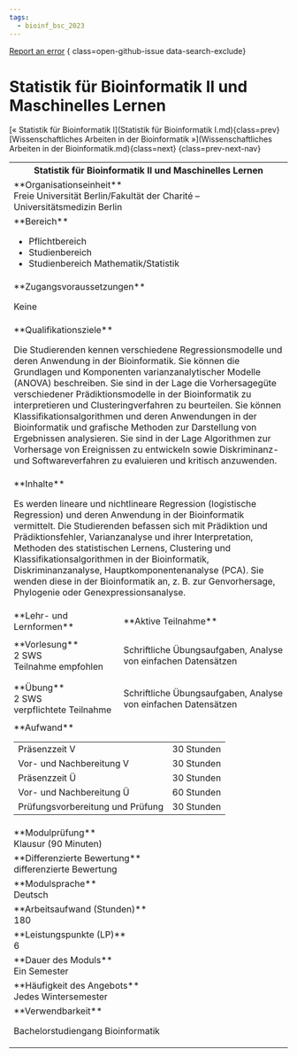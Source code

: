 ```yaml
---
tags:
  - bioinf_bsc_2023
---
```

[Report an error](https://github.com/SGSSGene/FUB-SUP/issues/new?title=Error%20in%20%22Statistik%20f%C3%BCr%20Bioinformatik%20II%20und%20Maschinelles%20Lernen%22&body=There%20seems%20to%20be%20an%20error%20in%20module%20%22Statistik%20f%C3%BCr%20Bioinformatik%20II%20und%20Maschinelles%20Lernen%22%2E%0A%0A%3CDescribe%20here%20a%20slightly%20more%20detailed%20description%20of%20what%20is%20wrong%3E&labels=bug)
{ class=open-github-issue data-search-exclude}

# Statistik für Bioinformatik II und Maschinelles Lernen

[« Statistik für Bioinformatik I](Statistik für Bioinformatik I.md){class=prev}
[Wissenschaftliches Arbeiten in der Bioinformatik »](Wissenschaftliches Arbeiten in der Bioinformatik.md){class=next}
{class=prev-next-nav}

<table markdown id="moduledesc">
<tr markdown class="moduledesc_head"><th colspan="2">Statistik für Bioinformatik II und Maschinelles Lernen </th></tr>
<tr markdown><td colspan="2">**Organisationseinheit**   <br>Freie Universität Berlin/Fakultät der Charité – Universitätsmedizin Berlin</td></tr>

<tr markdown><td colspan="2">**Bereich**<br>


- Pflichtbereich
- Studienbereich
- Studienbereich Mathematik/Statistik

</td></tr>

<tr markdown><td colspan="2">**Zugangsvoraussetzungen** <br>

Keine


</td></tr>
<tr markdown><td colspan="2">**Qualifikationsziele**    <br>

Die Studierenden kennen verschiedene Regressionsmodelle und deren Anwendung
in der Bioinformatik. Sie können die Grundlagen und Komponenten
varianzanalytischer Modelle (ANOVA) beschreiben. Sie sind in der Lage die
Vorhersagegüte verschiedener Prädiktionsmodelle in der Bioinformatik zu
interpretieren und Clusteringverfahren zu beurteilen. Sie können
Klassifikationsalgorithmen und deren Anwendungen in der Bioinformatik und
grafische Methoden zur Darstellung von Ergebnissen analysieren. Sie sind in
der Lage Algorithmen zur Vorhersage von Ereignissen zu entwickeln sowie
Diskriminanz- und Softwareverfahren zu evaluieren und kritisch anzuwenden.


</td></tr>
<tr markdown><td colspan="2">**Inhalte**                <br>

Es werden lineare und nichtlineare Regression (logistische Regression) und
deren Anwendung in der Bioinformatik vermittelt. Die Studierenden befassen
sich mit Prädiktion und Prädiktionsfehler, Varianzanalyse und ihrer
Interpretation, Methoden des statistischen Lernens, Clustering und
Klassifikationsalgorithmen in der Bioinformatik, Diskriminanzanalyse,
Hauptkomponentenanalyse (PCA). Sie wenden diese in der Bioinformatik an, z.
B. zur Genvorhersage, Phylogenie oder Genexpressionsanalyse.


</td></tr>

<tr markdown><td>**Lehr- und Lernformen**</td><td>**Aktive Teilnahme**</td></tr>
<tr markdown><td> **Vorlesung** <br>2 SWS <br> Teilnahme empfohlen</td><td>

Schriftliche Übungsaufgaben, Analyse von einfachen Datensätzen
</td></tr>
<tr markdown><td> **Übung** <br>2 SWS <br> verpflichtete Teilnahme</td><td>

Schriftliche Übungsaufgaben, Analyse von einfachen Datensätzen
</td></tr>
<tr markdown><td colspan="2">**Aufwand**                <br>
<table class="aufwand_table">
<tr><td>Präsenzzeit V</td><td>30 Stunden</td></tr>
<tr><td>Vor- und Nachbereitung V</td><td>30 Stunden</td></tr>
<tr><td>Präsenzzeit Ü</td><td>30 Stunden</td></tr>
<tr><td>Vor- und Nachbereitung Ü</td><td>60 Stunden</td></tr>
<tr><td>Prüfungsvorbereitung und Prüfung</td><td>30 Stunden</td></tr>
</table>

</td></tr>
<tr markdown><td colspan="2">**Modulprüfung**             <br>Klausur (90 Minuten)


</td></tr>
<tr markdown><td colspan="2">**Differenzierte Bewertung** <br>differenzierte Bewertung

</td></tr>
<tr markdown><td colspan="2">**Modulsprache**             <br>Deutsch</td></tr>
<tr markdown><td colspan="2">**Arbeitsaufwand (Stunden)** <br>180</td></tr>
<tr markdown><td colspan="2">**Leistungspunkte (LP)**     <br>6</td></tr>
<tr markdown><td colspan="2">**Dauer des Moduls**         <br>Ein Semester</td></tr>
<tr markdown><td colspan="2">**Häufigkeit des Angebots**  <br>Jedes Wintersemester</td></tr>
<tr markdown><td colspan="2">**Verwendbarkeit**           <br>

Bachelorstudiengang Bioinformatik


</td></tr>


</table>
